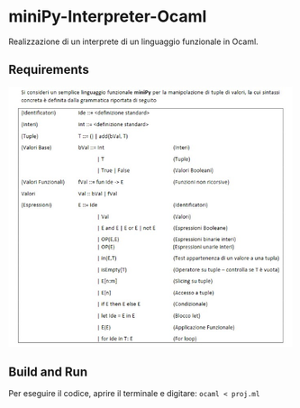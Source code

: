 # miniPy-Interpreter-Ocaml
Realizzazione di un interprete di un linguaggio funzionale in Ocaml.

## Requirements
![requirements.jpg](https://github.com/stepmolotov/PR2-miniPy-Ocaml/blob/main/images/requirements.jpg)

## Build and Run
Per eseguire il codice, aprire il terminale e digitare:
`ocaml < proj.ml`
